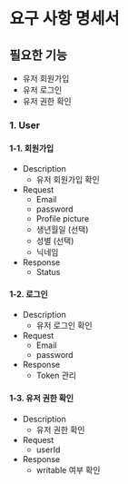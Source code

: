 # 요구 사항 명세서

## 필요한 기능
- 유저 회원가입
- 유저 로그인
- 유저 권한 확인

### 1. User

#### 1-1. 회원가입
- Description
    - 유저 회원가입 확인
- Request
    - Email
    - password
    - Profile picture
    - 생년월일 (선택)
    - 성별 (선택)
    - 닉네임
- Response
    - Status

#### 1-2. 로그인

- Description
  - 유저 로그인 확인
- Request
    - Email
    - password
- Response
    - Token 관리
  
#### 1-3. 유저 권한 확인

- Description
  - 유저 권한 확인
- Request
  - userId
- Response
  - writable 여부 확인